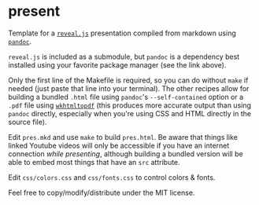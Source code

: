 # present

Template for a [`reveal.js`](https://github.com/hakimel/reveal.js) presentation compiled from markdown using [`pandoc`](https://pandoc.org/).

`reveal.js` is included as a submodule, but `pandoc` is a dependency best installed using your favorite package manager (see the link above).

Only the first line of the Makefile is required, so you can do without `make` if needed (just paste that line into your terminal). The other recipes allow for building a bundled `.html` file using `pandoc`'s `--self-contained` option or a `.pdf` file using [`wkhtmltopdf`](https://wkhtmltopdf.org/) (this produces more accurate output than using `pandoc` directly, especially when you're using CSS and HTML directly in the source file).

Edit `pres.mkd` and use `make` to build `pres.html`. Be aware that things like linked Youtube videos will only be accessible if you have an internet connection *while presenting*, although building a bundled version will be able to embed most things that have an `src` attribute.

Edit `css/colors.css` and `css/fonts.css` to control colors & fonts.

Feel free to copy/modify/distribute under the MIT license.

